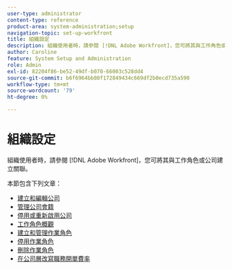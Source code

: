 ```yaml
---
user-type: administrator
content-type: reference
product-area: system-administration;setup
navigation-topic: set-up-workfront
title: 組織設定
description: 組織使用者時，請參閱 [!DNL Adobe Workfront]，您可將其與工作角色或公司建立關聯。
author: Caroline
feature: System Setup and Administration
role: Admin
exl-id: 82204f86-be52-49df-b070-66003c528dd4
source-git-commit: b6f6964bb80f172849434c669df2b0ecd735a590
workflow-type: tm+mt
source-wordcount: '79'
ht-degree: 0%

---
```


# 組織設定

組織使用者時，請參閱 [!DNL Adobe Workfront]，您可將其與工作角色或公司建立關聯。

本節包含下列文章：

* [建立和編輯公司](../../../administration-and-setup/set-up-workfront/organizational-setup/create-and-edit-companies.md)
* [管理公司會籍](../../../administration-and-setup/set-up-workfront/organizational-setup/manage-company-memberships.md)
* [停用或重新啟用公司](../../../administration-and-setup/set-up-workfront/organizational-setup/deactivate-a-company.md)
* [工作角色概觀](../../../administration-and-setup/set-up-workfront/organizational-setup/job-role-overview.md)
* [建立和管理作業角色](../../../administration-and-setup/set-up-workfront/organizational-setup/create-manage-job-roles.md)
* [停用作業角色](../../../administration-and-setup/set-up-workfront/organizational-setup/deactivate-job-roles.md)
* [刪除作業角色](../../../administration-and-setup/set-up-workfront/organizational-setup/delete-job-roles.md)
* [在公司層改寫職務開單費率](../../../administration-and-setup/set-up-workfront/organizational-setup/override-job-role-billing-rates-company-level.md)
